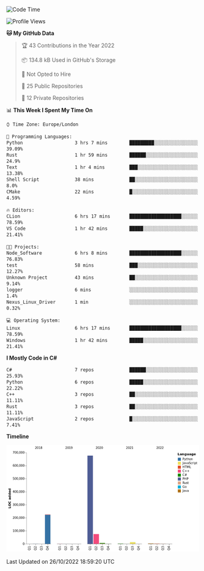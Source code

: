 <!--START_SECTION:waka-->
![Code Time](http://img.shields.io/badge/Code%20Time-335%20hrs%2042%20mins-blue)

![Profile Views](http://img.shields.io/badge/Profile%20Views-0-blue)

**🐱 My GitHub Data** 

> 🏆 43 Contributions in the Year 2022
 > 
> 📦 134.8 kB Used in GitHub's Storage 
 > 
> 🚫 Not Opted to Hire
 > 
> 📜 25 Public Repositories 
 > 
> 🔑 12 Private Repositories  
 > 
📊 **This Week I Spent My Time On** 

```text
⌚︎ Time Zone: Europe/London

💬 Programming Languages: 
Python                   3 hrs 7 mins        █████████░░░░░░░░░░░░░░░░   39.09% 
Rust                     1 hr 59 mins        ██████░░░░░░░░░░░░░░░░░░░   24.9% 
Text                     1 hr 4 mins         ███░░░░░░░░░░░░░░░░░░░░░░   13.38% 
Shell Script             38 mins             ██░░░░░░░░░░░░░░░░░░░░░░░   8.0% 
CMake                    22 mins             █░░░░░░░░░░░░░░░░░░░░░░░░   4.59%

🔥 Editors: 
CLion                    6 hrs 17 mins       ███████████████████░░░░░░   78.59% 
VS Code                  1 hr 42 mins        █████░░░░░░░░░░░░░░░░░░░░   21.41%

🐱‍💻 Projects: 
Node_Software            6 hrs 8 mins        ███████████████████░░░░░░   76.83% 
test                     58 mins             ███░░░░░░░░░░░░░░░░░░░░░░   12.27% 
Unknown Project          43 mins             ██░░░░░░░░░░░░░░░░░░░░░░░   9.14% 
logger                   6 mins              ░░░░░░░░░░░░░░░░░░░░░░░░░   1.4% 
Nexus_Linux_Driver       1 min               ░░░░░░░░░░░░░░░░░░░░░░░░░   0.32%

💻 Operating System: 
Linux                    6 hrs 17 mins       ███████████████████░░░░░░   78.59% 
Windows                  1 hr 42 mins        █████░░░░░░░░░░░░░░░░░░░░   21.41%

```

**I Mostly Code in C#** 

```text
C#                       7 repos             ██████░░░░░░░░░░░░░░░░░░░   25.93% 
Python                   6 repos             █████░░░░░░░░░░░░░░░░░░░░   22.22% 
C++                      3 repos             ██░░░░░░░░░░░░░░░░░░░░░░░   11.11% 
Rust                     3 repos             ██░░░░░░░░░░░░░░░░░░░░░░░   11.11% 
JavaScript               2 repos             █░░░░░░░░░░░░░░░░░░░░░░░░   7.41%

```


**Timeline**

![Chart not found](https://raw.githubusercontent.com/Jirubizu/Jirubizu/master/charts/bar_graph.png) 


 Last Updated on 26/10/2022 18:59:20 UTC
<!--END_SECTION:waka-->